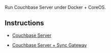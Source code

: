 
Run Couchbase Server under Docker + CoreOS.

## Instructions 

* [Couchbase Server](http://tleyden.github.io/blog/2014/11/01/running-couchbase-cluster-under-coreos-on-aws/)

* [Couchbase Server + Sync Gateway](http://tleyden.github.io/blog/2014/12/15/running-a-sync-gateway-cluster-under-coreos-on-aws/)
